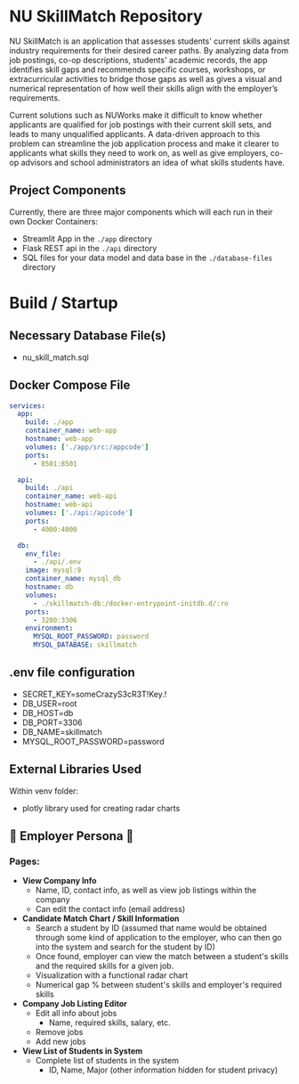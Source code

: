 # NU SkillMatch Repository

NU SkillMatch is an application that assesses students' current skills against industry requirements for their desired career paths. By analyzing data from job postings, co-op descriptions, students' academic records, the app identifies skill gaps and recommends specific courses, workshops, or extracurricular activities to bridge those gaps as well as gives a visual and numerical representation of how well their skills align with the employer’s requirements. 

Current solutions such as NUWorks make it difficult to know whether applicants are qualified for job postings with their current skill sets, and leads to many unqualified applicants. A data-driven approach to this problem can streamline the job application process and make it clearer to applicants what skills they need to work on, as well as give employers, co-op advisors and school administrators an idea of what skills students have.

## Project Components

Currently, there are three major components which will each run in their own Docker Containers:

- Streamlit App in the `./app` directory
- Flask REST api in the `./api` directory
- SQL files for your data model and data base in the `./database-files` directory

# Build / Startup
## Necessary Database File(s)
- nu_skill_match.sql
## Docker Compose File
```yaml
services:
  app:
    build: ./app
    container_name: web-app  
    hostname: web-app
    volumes: ['./app/src:/appcode']
    ports:
      - 8501:8501

  api:
    build: ./api
    container_name: web-api
    hostname: web-api
    volumes: ['./api:/apicode']
    ports:
      - 4000:4000

  db:
    env_file:
      - ./api/.env
    image: mysql:9
    container_name: mysql_db
    hostname: db
    volumes:
      - ./skillmatch-db:/docker-entrypoint-initdb.d/:ro
    ports:
      - 3200:3306
    environment:
      MYSQL_ROOT_PASSWORD: password
      MYSQL_DATABASE: skillmatch
```
## .env file configuration
- SECRET_KEY=someCrazyS3cR3T!Key.!
- DB_USER=root
- DB_HOST=db
- DB_PORT=3306
- DB_NAME=skillmatch
- MYSQL_ROOT_PASSWORD=password
## External Libraries Used
Within venv folder:
- plotly library used for creating radar charts
## 🧳 Employer Persona 🧳
### Pages:
- **View Company Info**
	- Name, ID, contact info, as well as view job listings within the company
	- Can edit the contact info (email address)
- **Candidate Match Chart / Skill Information**
	- Search a student by ID (assumed that name would be obtained through some kind of application to the employer, who can then go into the system and search for the student by ID)
	- Once found, employer can view the match between a student's skills and the required skills for a given job.
	- Visualization with a functional radar chart
	- Numerical gap % between student's skills and employer's required skills
- **Company Job Listing Editor**
	- Edit all info about jobs
		- Name, required skills, salary, etc.
	- Remove jobs
	- Add new jobs
- **View List of Students in System**
	- Complete list of students in the system
		- ID, Name, Major (other information hidden for student privacy)
